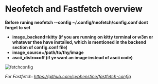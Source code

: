 # Neofetch and Fastfetch overview

**Before runing neofetch --config ~/.config/neofetch/config.conf dont forget to set**
- **image_backend=kitty (if you are running on kitty terminal or w3m or whatever thee have installed, which is mentioned in the backend section of config.conf file)**
- **image_source=/path/to/thy/image**
- **ascii_distro=off (if ye want an image instead of ascii code)**

![fetchconfig](https://github.com/user-attachments/assets/a2f04309-ac1e-43f9-97d2-361702e392d3)


_For Fastfetch: https://github.com/cyphenstine/fastfetch-config_